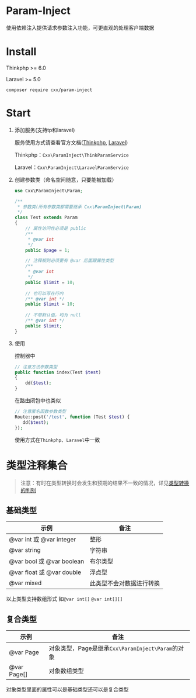 # Param-Inject

使用依赖注入提供请求参数注入功能，可更直观的处理客户端数据

# Install

Thinkphp >= 6.0

Laravel >= 5.0

`composer require cxx/param-inject`

# Start

1. 添加服务(支持tp和laravel)

   服务使用方式请查看官方文档([Thinkphp](https://www.kancloud.cn/manual/thinkphp6_0/1037490), [Laravel](https://learnku.com/docs/laravel/8.x/providers/9362))

   Thinkphp：`Cxx\ParamInject\ThinkParamService`

   Laravel：`Cxx\ParamInject\LaravelParamService`

2. 创建参数类（命名空间随意，只要能被加载）

   ```php
   use Cxx\ParamInject\Param;
   
   /**
    * 参数类(所有参数类都需要继承 Cxx\ParamInject\Param)
    */
   class Test extends Param
   {
       // 属性访问性必须是 public
       /**
        * @var int
        */
       public $page = 1;
   
       // 注释规则必须要有 @var 后面跟属性类型
       /**
        * @var int
        */
       public $limit = 10;
       
       // 也可以写在行内
       /** @var int */
       public $limit = 10;
       
       // 不带默认值，均为 null
       /** @var int */
       public $limit;
   }
   ```

3. 使用

   控制器中

   ```php
   // 注意方法参数类型
   public function index(Test $test)
   {
       dd($test);
   }
   
   ```

   在路由闭包中也类似

    ```php
   // 注意匿名函数参数类型
   Route::post('/test', function (Test $test) {
       dd($test);
   });
    ```

   使用方式在`Thinkphp`、`Laravel`中一致

# 类型注释集合

> 注意：有时在类型转换时会发生和预期的结果不一致的情况，详见[类型转换的判别](https://www.php.net/manual/zh/language.types.type-juggling.php)

## 基础类型

| 示例                      | 备注                     |
| ------------------------- | ------------------------ |
| @var int 或 @var integer  | 整形                     |
| @var string               | 字符串                   |
| @var bool 或 @var boolean | 布尔类型                 |
| @var float 或 @var double | 浮点型                   |
| @var mixed                | 此类型不会对数据进行转换 |

以上类型支持数组形式 如`@var int[]`  `@var int[][]` 

## 复合类型

| 示例        | 备注                                              |
| ----------- | ------------------------------------------------- |
| @var Page   | 对象类型，Page是继承`Cxx\ParamInject\Param`的对象 |
| @var Page[] | 对象数组类型                                      |

对象类型里面的属性可以是基础类型还可以是复合类型

